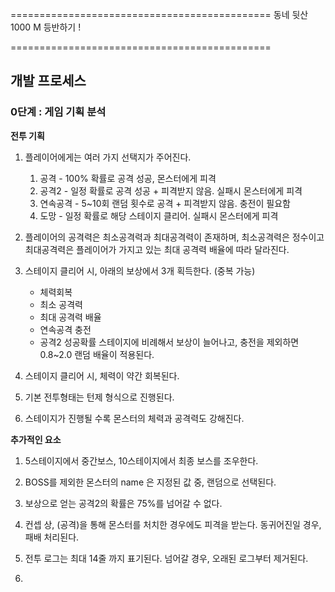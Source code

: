 =============================================
동네 뒷산 1000 M 등반하기 !

=============================================

## **개발 프로세스**

### **0단계 :  게임 기획 분석**

**전투 기획**

1. 플레이어에게는 여러 가지 선택지가 주어진다.
    1. 공격 - 100% 확률로 공격 성공, 몬스터에게 피격
    2. 공격2 - 일정 확률로 공격 성공 + 피격받지 않음. 실패시 몬스터에게 피격
    3. 연속공격 - 5~10회 랜덤 횟수로 공격 + 피격받지 않음. 충전이 필요함 
    4. 도망 - 일정 확률로 해당 스테이지 클리어. 실패시 몬스터에게 피격

2. 플레이어의 공격력은 최소공격력과 최대공격력이 존재하며, 최소공격력은 정수이고 최대공격력은 플레이어가 가지고 있는 최대 공격력 배율에 따라 달라진다.

3. 스테이지 클리어 시, 아래의 보상에서 3개 획득한다. (중복 가능)
    - 체력회복
    - 최소 공격력
    - 최대 공격력 배율
    - 연속공격 충전
    - 공격2 성공확률
    스테이지에 비례해서 보상이 늘어나고, 충전을 제외하면 0.8~2.0 랜덤 배율이 적용된다.

4. 스테이지 클리어 시, 체력이 약간 회복된다. 

5. 기본 전투형태는 턴제 형식으로 진행된다.

6. 스테이지가 진행될 수록 몬스터의 체력과 공격력도 강해진다.



**추가적인 요소**

1. 5스테이지에서 중간보스, 10스테이지에서 최종 보스를 조우한다. 

2. BOSS를 제외한 몬스터의 name 은 지정된 값 중, 랜덤으로 선택된다. 

3. 보상으로 얻는 공격2의 확률은 75%를 넘어갈 수 없다.

4. 컨셉 상, (공격)을 통해 몬스터를 처치한 경우에도 피격을 받는다. 
    동귀어진일 경우, 패배 처리된다.

5. 전투 로그는 최대 14줄 까지 표기된다. 넘어갈 경우, 오래된 로그부터 제거된다.

6. 
